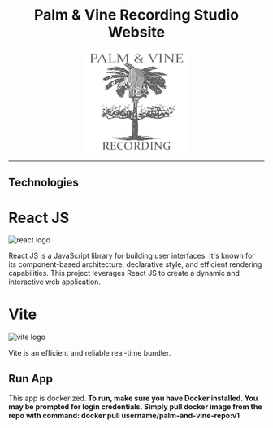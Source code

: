 <h1 align="center" >Palm & Vine Recording Studio Website</h1>
<p align="center"> 
   <img src="https://raw.githubusercontent.com/naturalstrings/heirloom-recordings/main/public/palmvinelogo-no-bg.png" width="200" height="200" alt="studio logo" >
</p>

---
## Technologies

# React JS 
<img src="https://raw.githubusercontent.com/naturalstrings/heirloom-recordings/main/public/react-1-logo-png-transparent-removebg-preview.png" width="50" height="50" alt="react logo" >
<p>
React JS is a JavaScript library for building user interfaces. It's known for its component-based architecture, declarative style, and efficient rendering capabilities. This project leverages React JS to create a dynamic and interactive web application.
</p>

# Vite
<img src="https://raw.githubusercontent.com/naturalstrings/heirloom-recordings/main/public/vite-logo.png" width="50" height="50" alt="vite logo" >
   <P>
      Vite is an efficient and reliable real-time bundler.
   </P>

## Run App
<p>This app is dockerized.<b>
To run, make sure you have Docker installed. You may be prompted for login credentials.<b>
Simply pull docker image from the repo with command:<b>
docker pull username/palm-and-vine-repo:v1</p>